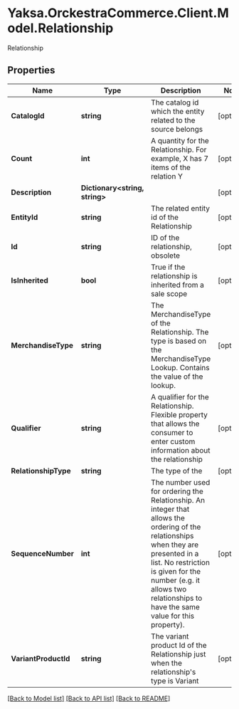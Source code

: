 # Yaksa.OrckestraCommerce.Client.Model.Relationship
Relationship

## Properties

Name | Type | Description | Notes
------------ | ------------- | ------------- | -------------
**CatalogId** | **string** | The catalog id which the entity related to the source belongs | [optional] 
**Count** | **int** | A quantity for the Relationship. For example, X has 7 items of the relation Y | [optional] 
**Description** | **Dictionary&lt;string, string&gt;** |  | [optional] 
**EntityId** | **string** | The related entity id of the Relationship | [optional] 
**Id** | **string** | ID of the relationship, obsolete | [optional] 
**IsInherited** | **bool** | True if the relationship is inherited from a sale scope | [optional] 
**MerchandiseType** | **string** | The MerchandiseType of the Relationship. The type is based on the MerchandiseType Lookup. Contains the value of the lookup. | [optional] 
**Qualifier** | **string** | A qualifier for the Relationship. Flexible property that allows the consumer to enter custom information about the relationship | [optional] 
**RelationshipType** | **string** | The type of the  | [optional] 
**SequenceNumber** | **int** | The number used for ordering the Relationship. An integer that allows the ordering of the relationships when they are presented in a list. No restriction is given for the number (e.g. it allows two relationships to have the same value for this property). | [optional] 
**VariantProductId** | **string** | The variant product Id of the Relationship just when the relationship&#39;s type is Variant | [optional] 

[[Back to Model list]](../README.md#documentation-for-models) [[Back to API list]](../README.md#documentation-for-api-endpoints) [[Back to README]](../README.md)

